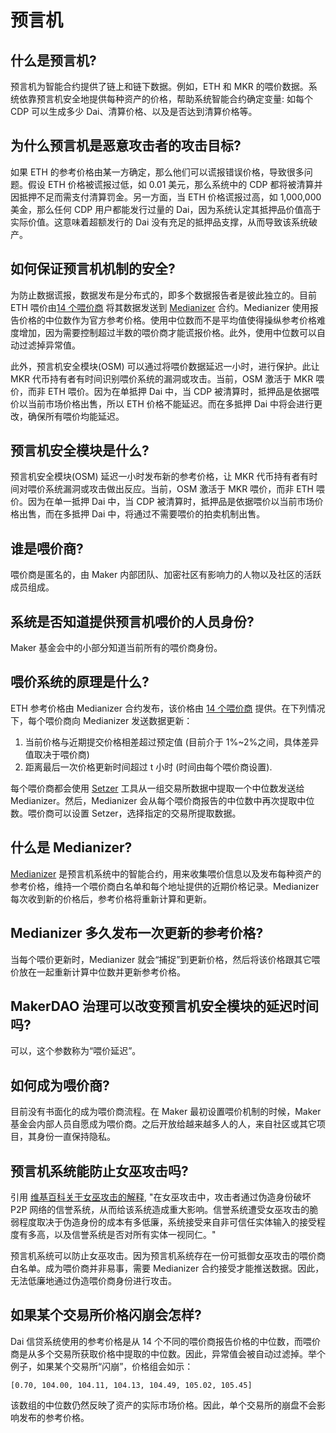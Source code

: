 # 预言机

## 什么是预言机?

预言机为智能合约提供了链上和链下数据。例如，ETH 和 MKR 的喂价数据。系统依靠预言机安全地提供每种资产的价格，帮助系统智能合约确定变量: 如每个 CDP 可以生成多少 Dai、清算价格、以及是否达到清算价格等。

## 为什么预言机是恶意攻击者的攻击目标?

如果 ETH 的参考价格由某一方确定，那么他们可以谎报错误价格，导致很多问题。假设 ETH 价格被谎报过低，如 0.01 美元，那么系统中的 CDP 都将被清算并因抵押不足而需支付清算罚金。另一方面，当 ETH 价格谎报过高，如 1,000,000 美金，那么任何 CDP 用户都能发行过量的 Dai，因为系统认定其抵押品价值高于实际价值。这意味着超额发行的 Dai 没有充足的抵押品支撑，从而导致该系统破产。

## 如何保证预言机机制的安全?

为防止数据谎报，数据发布是分布式的，即多个数据报告者是彼此独立的。目前 ETH 喂价由[14 个喂价商](https://mkr.tools/system/feeds) 将其数据发送到 [Medianizer](https://github.com/makerdao/medianizer) 合约。Medianizer 使用报告价格的中位数作为官方参考价格。使用中位数而不是平均值使得操纵参考价格难度增加，因为需要控制超过半数的喂价商才能谎报价格。此外，使用中位数可以自动过滤掉异常值。

此外，预言机安全模块(OSM) 可以通过将喂价数据延迟一小时，进行保护。此让 MKR 代币持有者有时间识别喂价系统的漏洞或攻击。当前，OSM 激活于 MKR 喂价，而非 ETH 喂价。因为在单抵押 Dai 中，当 CDP 被清算时，抵押品是依据喂价以当前市场价格出售，所以 ETH 价格不能延迟。而在多抵押 Dai 中将会进行更改，确保所有喂价均能延迟。

## 预言机安全模块是什么?

预言机安全模块(OSM) 延迟一小时发布新的参考价格，让 MKR 代币持有者有时间对喂价系统漏洞或攻击做出反应。当前，OSM 激活于 MKR 喂价，而非 ETH 喂价。因为在单一抵押 Dai 中，当 CDP 被清算时，抵押品是依据喂价以当前市场价格出售，而在多抵押 Dai 中，将通过不需要喂价的拍卖机制出售。

## 谁是喂价商?

喂价商是匿名的，由 Maker 内部团队、加密社区有影响力的人物以及社区的活跃成员组成。

## 系统是否知道提供预言机喂价的人员身份?

Maker 基金会中的小部分知道当前所有的喂价商身份。

## 喂价系统的原理是什么?

ETH 参考价格由 Medianizer 合约发布，该价格由 [14 个喂价商](https://mkr.tools/system/feeds) 提供。在下列情况下，每个喂价商向 Medianizer 发送数据更新：

1. 当前价格与近期提交价格相差超过预定值 (目前介于 1%~2%之间，具体差异值取决于喂价商)
2. 距离最后一次价格更新时间超过 t 小时 \(时间由每个喂价商设置\).

每个喂价商都会使用 [Setzer](https://github.com/makerdao/setzer) 工具从一组交易所数据中提取一个中位数发送给 Medianizer。然后，Medianizer 会从每个喂价商报告的中位数中再次提取中位数。喂价商可以设置 Setzer，选择指定的交易所提取数据。

## 什么是 Medianizer?

[Medianizer](https://github.com/makerdao/medianizer) 是预言机系统中的智能合约，用来收集喂价信息以及发布每种资产的参考价格，维持一个喂价商白名单和每个地址提供的近期价格记录。Medianizer 每次收到新的价格后，参考价格将重新计算和更新。

## Medianizer 多久发布一次更新的参考价格?

当每个喂价更新时，Medianizer 就会“捕捉”到更新价格，然后将该价格跟其它喂价放在一起重新计算中位数并更新参考价格。

## MakerDAO 治理可以改变预言机安全模块的延迟时间吗?

可以，这个参数称为“喂价延迟”。

## 如何成为喂价商?

目前没有书面化的成为喂价商流程。在 Maker 最初设置喂价机制的时候，Maker 基金会内部人员自愿成为喂价商。之后开放给越来越多人的人，来自社区或其它项目，其身份一直保持隐私。

## 预言机系统能防止女巫攻击吗?

引用 [维基百科关于女巫攻击的解释](https://en.wikipedia.org/wiki/Sybil_attack), "在女巫攻击中，攻击者通过伪造身份破坏 P2P 网络的信誉系统，从而给该系统造成重大影响。信誉系统遭受女巫攻击的脆弱程度取决于伪造身份的成本有多低廉，系统接受来自非可信任实体输入的接受程度有多高，以及信誉系统是否对所有实体一视同仁。"

预言机系统可以防止女巫攻击。因为预言机系统存在一份可抵御女巫攻击的喂价商白名单。成为喂价商并非易事，需要 Medianizer 合约接受才能推送数据。因此，无法低廉地通过伪造喂价商身份进行攻击。

## 如果某个交易所价格闪崩会怎样?

Dai 信贷系统使用的参考价格是从 14 个不同的喂价商报告价格的中位数，而喂价商是从多个交易所获取价格中提取的中位数。因此，异常值会被自动过滤掉。举个例子，如果某个交易所“闪崩”，价格组会如示：

`[0.70, 104.00, 104.11, 104.13, 104.49, 105.02, 105.45]`

该数组的中位数仍然反映了资产的实际市场价格。因此，单个交易所的崩盘不会影响发布的参考价格。
